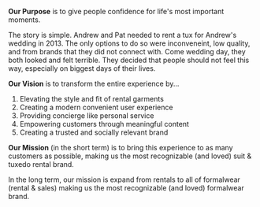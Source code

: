**Our Purpose** is to give people confidence for life's most important moments.

The story is  simple. Andrew and Pat needed to rent a tux for Andrew's wedding in 2013. The only options to do so were inconveneint, low quality, and from brands that they did not connect with. Come wedding day, they both looked and felt terrible. They decided that people should not feel this way, especially on biggest days of their lives. 


**Our Vision** is to transform the entire experience by...

1. Elevating the style and fit of rental garments
2. Creating a modern convenient user experience
3. Providing concierge like personal service
4. Empowering customers through meaningful content
5. Creating a trusted and socially relevant brand


**Our Mission** (in the short term) is to bring this experience to as many customers as possible, making us the most recognizable (and loved) suit & tuxedo rental brand.

In the long term, our mission is expand from rentals to all of formalwear (rental & sales) making us the most recognizable (and loved) formalwear brand.


